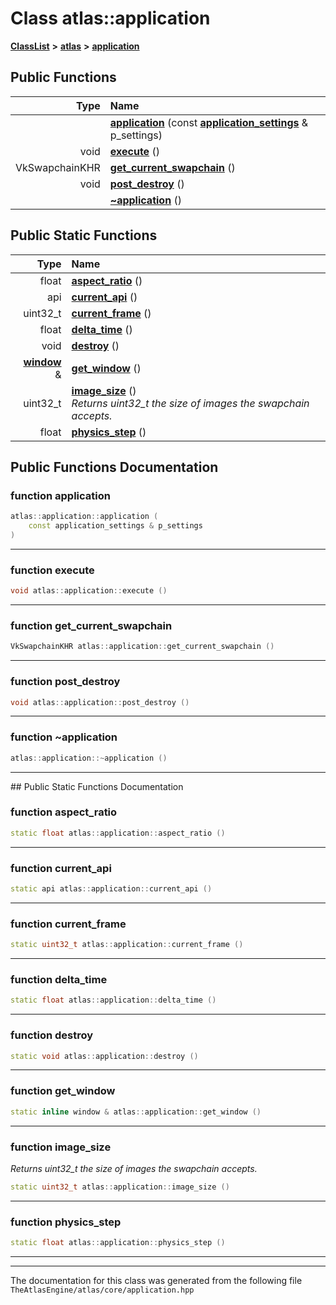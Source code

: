 

# Class atlas::application



[**ClassList**](annotated.md) **>** [**atlas**](namespaceatlas.md) **>** [**application**](classatlas_1_1application.md)










































## Public Functions

| Type | Name |
| ---: | :--- |
|   | [**application**](#function-application) (const [**application\_settings**](structatlas_1_1application__settings.md) & p\_settings) <br> |
|  void | [**execute**](#function-execute) () <br> |
|  VkSwapchainKHR | [**get\_current\_swapchain**](#function-get_current_swapchain) () <br> |
|  void | [**post\_destroy**](#function-post_destroy) () <br> |
|   | [**~application**](#function-application) () <br> |


## Public Static Functions

| Type | Name |
| ---: | :--- |
|  float | [**aspect\_ratio**](#function-aspect_ratio) () <br> |
|  api | [**current\_api**](#function-current_api) () <br> |
|  uint32\_t | [**current\_frame**](#function-current_frame) () <br> |
|  float | [**delta\_time**](#function-delta_time) () <br> |
|  void | [**destroy**](#function-destroy) () <br> |
|  [**window**](classatlas_1_1window.md) & | [**get\_window**](#function-get_window) () <br> |
|  uint32\_t | [**image\_size**](#function-image_size) () <br>_Returns uint32\_t the size of images the swapchain accepts._  |
|  float | [**physics\_step**](#function-physics_step) () <br> |


























## Public Functions Documentation




### function application 

```C++
atlas::application::application (
    const application_settings & p_settings
) 
```




<hr>



### function execute 

```C++
void atlas::application::execute () 
```




<hr>



### function get\_current\_swapchain 

```C++
VkSwapchainKHR atlas::application::get_current_swapchain () 
```




<hr>



### function post\_destroy 

```C++
void atlas::application::post_destroy () 
```




<hr>



### function ~application 

```C++
atlas::application::~application () 
```




<hr>
## Public Static Functions Documentation




### function aspect\_ratio 

```C++
static float atlas::application::aspect_ratio () 
```




<hr>



### function current\_api 

```C++
static api atlas::application::current_api () 
```




<hr>



### function current\_frame 

```C++
static uint32_t atlas::application::current_frame () 
```




<hr>



### function delta\_time 

```C++
static float atlas::application::delta_time () 
```




<hr>



### function destroy 

```C++
static void atlas::application::destroy () 
```




<hr>



### function get\_window 

```C++
static inline window & atlas::application::get_window () 
```




<hr>



### function image\_size 

_Returns uint32\_t the size of images the swapchain accepts._ 
```C++
static uint32_t atlas::application::image_size () 
```




<hr>



### function physics\_step 

```C++
static float atlas::application::physics_step () 
```




<hr>

------------------------------
The documentation for this class was generated from the following file `TheAtlasEngine/atlas/core/application.hpp`

